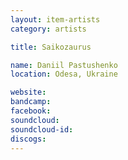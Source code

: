 ```yaml
---
layout: item-artists
category: artists

title: Saikozaurus

name: Daniil Pastushenko
location: Odesa, Ukraine

website: 
bandcamp: 
facebook: 
soundcloud: 
soundcloud-id: 
discogs: 
---
```

